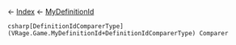← [Index](Api-Index) ← [MyDefinitionId](VRage.Game.MyDefinitionId)

```csharp[DefinitionIdComparerType](VRage.Game.MyDefinitionId+DefinitionIdComparerType) Comparer```
